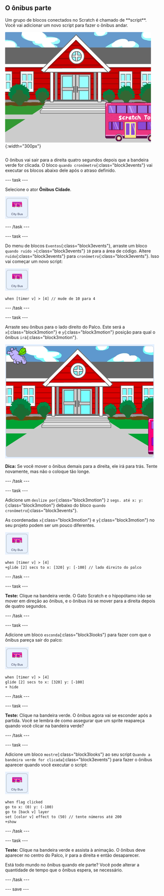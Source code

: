 ## O ônibus parte

<div style="display: flex; flex-wrap: wrap">
<div style="flex-basis: 200px; flex-grow: 1; margin-right: 15px;">
Um grupo de blocos conectados no Scratch é chamado de **script**. Você vai adicionar um novo script para fazer o ônibus andar.
</div>
<div>

![O Palco mostrando que o ônibus se foi para a direita.](images/bus-leaving.png){:width="300px"}

</div>
</div>

O ônibus vai sair para a direita quatro segundos depois que a bandeira verde for clicada. O bloco `quando cronômetro`{:class="block3events"} vai executar os blocos abaixo dele após o atraso definido.

--- task ---

Selecione o ator **Ônibus Cidade**.

![O ator do Ônibus Cidade.](images/bus-sprite.png)

--- /task ---

--- task ---

Do menu de blocos `Eventos`{:class="block3events"}, arraste um bloco `quando ruído >`{:class="block3events"} `10` para a área de código. Altere `ruído`{:class="block3events"} para `cronômetro`{:class="block3events"}. Isso vai começar um novo script:

![O ator do Ônibus Cidade.](images/bus-sprite.png)

```blocks3
when [timer v] > [4] // mude de 10 para 4
```

--- /task ---

--- task ---

Arraste seu ônibus para o lado direito do Palco. Este será a `x`{:class="block3motion"} e `y`{:class="block3motion"} posição para qual o ônibus `irá`{:class="block3motion"}.

![](images/bus-right.png)

**Dica:** Se você mover o ônibus demais para a direita, ele irá para trás. Tente novamente, mas não o coloque tão longe.

--- /task ---

--- task ---

Adicione um `deslize por`{:class="block3motion"} `2` `segs. até x: y:`{:class="block3motion"} debaixo do bloco `quando cronômetro`{:class="block3events"}.

As coordenadas `x`{:class="block3motion"} e `y`{:class="block3motion"} no seu projeto podem ser um pouco diferentes.

![O ator do Ônibus Cidade.](images/bus-sprite.png)

```blocks3
when [timer v] > [4] 
+glide [2] secs to x: [320] y: [-100] // lado direito do palco
```

--- /task ---

--- task ---

**Teste:** Clique na bandeira verde. O Gato Scratch e o hipopótamo irão se mover em direção ao ônibus, e o ônibus irá se mover para a direita depois de quatro segundos.

--- /task ---

--- task ---

Adicione um bloco `esconda`{:class="block3looks"} para fazer com que o ônibus pareça sair do palco:

![O ator do Ônibus Cidade.](images/bus-sprite.png)

```blocks3
when [timer v] > [4] 
glide [2] secs to x: [320] y: [-100]
+ hide
```
--- /task ---

--- task ---

**Teste:** Clique na bandeira verde. O ônibus agora vai se esconder após a partida. Você se lembra de como assegurar que um sprite reapareça quando você clicar na bandeira verde?

--- /task ---

--- task ---

Adicione um bloco `mostre`{:class="block3looks"} ao seu script `Quando a bandeira verde for clicada`{:class="block3events"} para fazer o ônibus aparecer quando você executar o script:

![O ator do Ônibus Cidade.](images/bus-sprite.png)

```blocks3
when flag clicked
go to x: (0) y: (-100)
go to [back v] layer
set [color v] effect to (50) // tente números até 200
+show
```

--- /task ---

--- task ---

**Teste:** Clique na bandeira verde e assista à animação. O ônibus deve aparecer no centro do Palco, ir para a direita e então desaparecer.

Está todo mundo no ônibus quando ele parte? Você pode alterar a quantidade de tempo que o ônibus espera, se necessário.

--- /task ---

--- save ---
